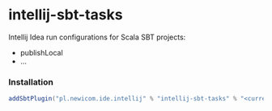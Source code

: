 # intellij-sbt-tasks

Intellij Idea run configurations for Scala SBT projects:
- publishLocal
- ...

### Installation

```scala
addSbtPlugin("pl.newicom.ide.intellij" % "intellij-sbt-tasks" % "<current version>")
```
